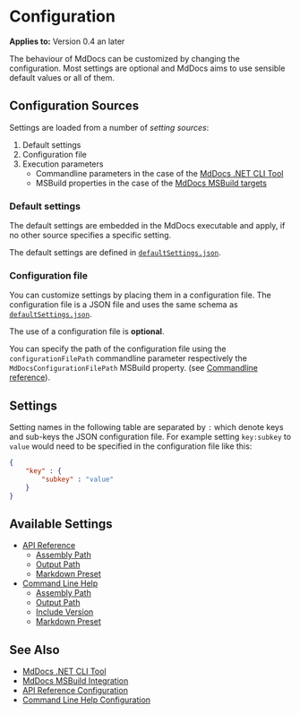 # Configuration

**Applies to:** Version 0.4 an later

The behaviour of MdDocs can be customized by changing the configuration.
Most settings are optional and MdDocs aims to use sensible default values or all of them.

## Configuration Sources

Settings are loaded from a number of *setting sources*:

1. Default settings 
1. Configuration file
1. Execution parameters
   - Commandline parameters in the case of the [MdDocs .NET CLI Tool](../net-cli-tool.md)
   - MSBuild properties in the case of the [MdDocs MSBuild targets](../msbuild-integration.md)

### Default settings

The default settings are embedded in the MdDocs executable and apply, if no other source specifies a specific setting.

The default settings are defined in [`defaultSettings.json`](../../src/MdDocs.Common/Configuration/defaultSettings.json).

### Configuration file

You can customize settings by placing them in a configuration file.
The configuration file is a JSON file and uses the same schema as [`defaultSettings.json`](../../src/MdDocs.Common/Configuration/defaultSettings.json).

The use of a configuration file is **optional**.

You can specify the path of the configuration file using the `configurationFilePath` commandline parameter respectively the `MdDocsConfigurationFilePath` MSBuild property.
(see [Commandline reference](../commandline/index.md)).

## Settings

Setting names in the following table are separated by `:` which denote keys and sub-keys the JSON configuration file.
For example setting `key:subkey` to `value` would need to be specified in the configuration file like this:

```json
{
    "key" : {
        "subkey" : "value"
    }
}
```

## Available Settings

- [API Reference](./apireference/README.md)
  - [Assembly Path](./apireference/README.md#assembly-path)
  - [Output Path](./apireference/README.md#output-path)
  - [Markdown Preset](./apireference/README.md#markdown-preset)
- [Command Line Help](./commandlinehelp/README.md)
  - [Assembly Path](./commandlinehelp/README.md#assembly-path)
  - [Output Path](./commandlinehelp/README.md#output-path)
  - [Include Version](./commandlinehelp/README.md#include-version)
  - [Markdown Preset](./commandlinehelp/README.md#markdown-preset)

## See Also

- [MdDocs .NET CLI Tool](../net-cli-tool.md)
- [MdDocs MSBuild Integration](../msbuild-integration.md)
- [API Reference Configuration](./apireference/README.md)
- [Command Line Help Configuration](./commandlinehelp/README.md)
